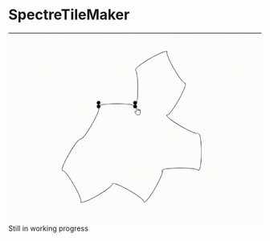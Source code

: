 ﻿# SpectreTileMaker 
![spectre_tile](https://github.com/Kosovircek/SpectreTileMaker/blob/main/spectre_tile.gif)
Still in working progress
